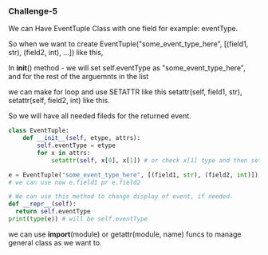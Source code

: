 ### Challenge-5
We can Have EventTuple Class with one field for example: eventType.

So when we want to create EventTuple("some_event_type_here", [(field1, str), (field2, int), ...]) like this,

In __init__() method - we will set self.eventType as "some_event_type_here", and for the rest of the arguemnts in the list

we can make for loop and use SETATTR like this setattr(self, field1, str), setattr(self, field2, int) like this.

So we will have all needed fileds for the returned event.

```python
class EventTuple:
    def __init__(self, etype, attrs):
        self.eventType = etype
        for x in attrs:
            setattr(self, x[0], x[1]) # or check x[1] type and then set some default value.

e = EventTuple("some_event_type_here", [(field1, str), (field2, int)])
# we can use now e.field1 pr e.field2
```

```python
# We can use this method to change display of event, if needed.
def __repr__(self):
  return self.eventType
print(type(e)) # will be self.eventType
```

we can use __import__(module) or getattr(module, name) funcs to manage general class as we want to.

